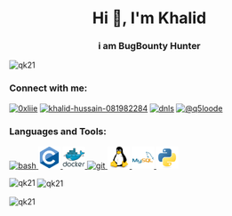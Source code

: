 <h1 align="center">Hi 👋, I'm Khalid</h1>
<h3 align="center">i am BugBounty Hunter</h3>

<p align="left"> <img src="https://komarev.com/ghpvc/?username=qk21&label=Profile%20views&color=0e75b6&style=flat" alt="qk21" /> </p>

<h3 align="left">Connect with me:</h3>
<p align="left">
<a href="https://twitter.com/0xliie" target="blank"><img align="center" src="https://raw.githubusercontent.com/rahuldkjain/github-profile-readme-generator/master/src/images/icons/Social/twitter.svg" alt="0xliie" height="30" width="40" /></a>
<a href="https://linkedin.com/in/khalid-hussain-081982284" target="blank"><img align="center" src="https://raw.githubusercontent.com/rahuldkjain/github-profile-readme-generator/master/src/images/icons/Social/linked-in-alt.svg" alt="khalid-hussain-081982284" height="30" width="40" /></a>
<a href="https://instagram.com/dnls" target="blank"><img align="center" src="https://raw.githubusercontent.com/rahuldkjain/github-profile-readme-generator/master/src/images/icons/Social/instagram.svg" alt="dnls" height="30" width="40" /></a>
<a href="https://medium.com/@q5loode" target="blank"><img align="center" src="https://raw.githubusercontent.com/rahuldkjain/github-profile-readme-generator/master/src/images/icons/Social/medium.svg" alt="@q5loode" height="30" width="40" /></a>
</p>

<h3 align="left">Languages and Tools:</h3>
<p align="left"> <a href="https://www.gnu.org/software/bash/" target="_blank" rel="noreferrer"> <img src="https://www.vectorlogo.zone/logos/gnu_bash/gnu_bash-icon.svg" alt="bash" width="40" height="40"/> </a> <a href="https://www.cprogramming.com/" target="_blank" rel="noreferrer"> <img src="https://raw.githubusercontent.com/devicons/devicon/master/icons/c/c-original.svg" alt="c" width="40" height="40"/> </a> <a href="https://www.docker.com/" target="_blank" rel="noreferrer"> <img src="https://raw.githubusercontent.com/devicons/devicon/master/icons/docker/docker-original-wordmark.svg" alt="docker" width="40" height="40"/> </a> <a href="https://git-scm.com/" target="_blank" rel="noreferrer"> <img src="https://www.vectorlogo.zone/logos/git-scm/git-scm-icon.svg" alt="git" width="40" height="40"/> </a> <a href="https://www.linux.org/" target="_blank" rel="noreferrer"> <img src="https://raw.githubusercontent.com/devicons/devicon/master/icons/linux/linux-original.svg" alt="linux" width="40" height="40"/> </a> <a href="https://www.mysql.com/" target="_blank" rel="noreferrer"> <img src="https://raw.githubusercontent.com/devicons/devicon/master/icons/mysql/mysql-original-wordmark.svg" alt="mysql" width="40" height="40"/> </a> <a href="https://www.python.org" target="_blank" rel="noreferrer"> <img src="https://raw.githubusercontent.com/devicons/devicon/master/icons/python/python-original.svg" alt="python" width="40" height="40"/> </a> </p>

<p><img align="left" src="https://github-readme-stats.vercel.app/api/top-langs?username=qk21&show_icons=true&locale=en&layout=compact" alt="qk21" /></p>

<p>&nbsp;<img align="center" src="https://github-readme-stats.vercel.app/api?username=qk21&show_icons=true&locale=en" alt="qk21" /></p>

<p><img align="center" src="https://github-readme-streak-stats.herokuapp.com/?user=qk21&" alt="qk21" /></p>



